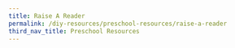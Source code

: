 ```yaml
---
title: Raise A Reader
permalink: /diy-resources/preschool-resources/raise-a-reader
third_nav_title: Preschool Resources
---
```

